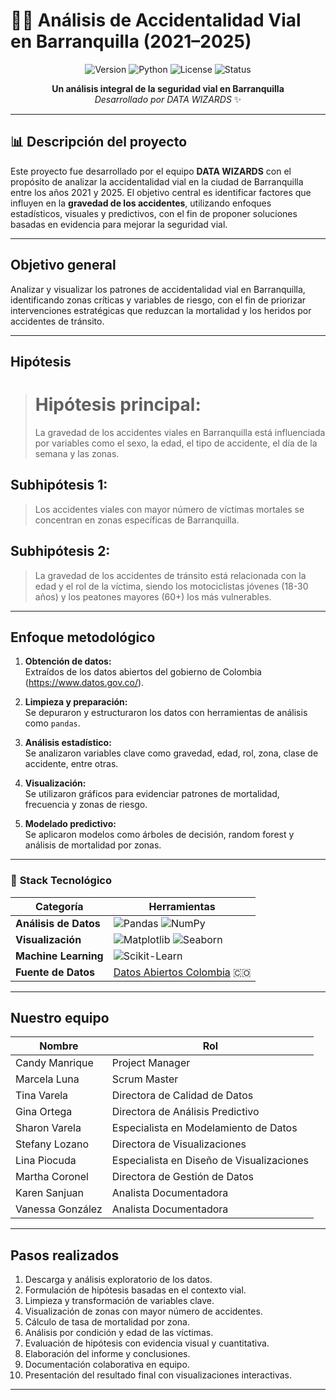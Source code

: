 # 🚗💥 Análisis de Accidentalidad Vial en Barranquilla (2021–2025)

<div align="center">

![Version](https://img.shields.io/badge/version-1.0.0-blue.svg)
![Python](https://img.shields.io/badge/python-3.8+-brightgreen.svg)
![License](https://img.shields.io/badge/license-MIT-green.svg)
![Status](https://img.shields.io/badge/status-completed-success.svg)

**Un análisis integral de la seguridad vial en Barranquilla**  
*Desarrollado por DATA WIZARDS* ✨

</div>

---

## 📊 Descripción del proyecto
Este proyecto fue desarrollado por el equipo **DATA WIZARDS** con el propósito de analizar la accidentalidad vial en la ciudad de Barranquilla entre los años 2021 y 2025. El objetivo central es identificar factores que influyen en la **gravedad de los accidentes**, utilizando enfoques estadísticos, visuales y predictivos, con el fin de proponer soluciones basadas en evidencia para mejorar la seguridad vial.

---

## Objetivo general

Analizar y visualizar los patrones de accidentalidad vial en Barranquilla, identificando zonas críticas y variables de riesgo, con el fin de priorizar intervenciones estratégicas que reduzcan la mortalidad y los heridos por accidentes de tránsito.

---

## Hipótesis

> # Hipótesis principal:  
> La gravedad de los accidentes viales en Barranquilla está influenciada por variables como el sexo, la edad, el tipo de accidente, el día de la semana y las zonas.

## Subhipótesis 1:
> Los accidentes viales con mayor número de víctimas mortales se concentran en zonas específicas de Barranquilla.

## Subhipótesis 2:
> La gravedad de los accidentes de tránsito está relacionada con la edad y el rol de la víctima, siendo los motociclistas jóvenes (18-30 años) y los peatones mayores (60+) los más vulnerables.

---

## Enfoque metodológico

1. **Obtención de datos:**  
   Extraídos de los datos abiertos del gobierno de Colombia (https://www.datos.gov.co/).

2. **Limpieza y preparación:**  
   Se depuraron y estructuraron los datos con herramientas de análisis como `pandas`.

3. **Análisis estadístico:**  
   Se analizaron variables clave como gravedad, edad, rol, zona, clase de accidente, entre otras.

4. **Visualización:**  
   Se utilizaron gráficos para evidenciar patrones de mortalidad, frecuencia y zonas de riesgo.

5. **Modelado predictivo:**  
   Se aplicaron modelos como árboles de decisión, random forest y análisis de mortalidad por zonas.

---
### 🔧 **Stack Tecnológico**

| **Categoría** | **Herramientas** |
|---------------|------------------|
| **Análisis de Datos** | ![Pandas](https://img.shields.io/badge/pandas-150458?style=flat&logo=pandas&logoColor=white) ![NumPy](https://img.shields.io/badge/numpy-013243?style=flat&logo=numpy&logoColor=white) |
| **Visualización** | ![Matplotlib](https://img.shields.io/badge/matplotlib-11557c?style=flat&logo=python&logoColor=white) ![Seaborn](https://img.shields.io/badge/seaborn-3776ab?style=flat&logo=python&logoColor=white) |
| **Machine Learning** | ![Scikit-Learn](https://img.shields.io/badge/scikit--learn-F7931E?style=flat&logo=scikit-learn&logoColor=white) |
| **Fuente de Datos** | [Datos Abiertos Colombia](https://www.datos.gov.co/) 🇨🇴 |

---
## Nuestro equipo

| Nombre              | Rol                                      |
|---------------------|-------------------------------------------|
| Candy Manrique      | Project Manager                           |
| Marcela Luna        | Scrum Master                              |
| Tina Varela         | Directora de Calidad de Datos             |
| Gina Ortega         | Directora de Análisis Predictivo          |
| Sharon Varela       | Especialista en Modelamiento de Datos     |
| Stefany Lozano      | Directora de Visualizaciones              |
| Lina Piocuda        | Especialista en Diseño de Visualizaciones |
| Martha Coronel      | Directora de Gestión de Datos             |
| Karen Sanjuan       | Analista Documentadora                    |
| Vanessa González    | Analista Documentadora                    |

---

## Pasos realizados

1. Descarga y análisis exploratorio de los datos.
2. Formulación de hipótesis basadas en el contexto vial.
3. Limpieza y transformación de variables clave.
4. Visualización de zonas con mayor número de accidentes.
5. Cálculo de tasa de mortalidad por zona.
6. Análisis por condición y edad de las víctimas.
7. Evaluación de hipótesis con evidencia visual y cuantitativa.
8. Elaboración del informe y conclusiones.
9. Documentación colaborativa en equipo.
10. Presentación del resultado final con visualizaciones interactivas.

---
